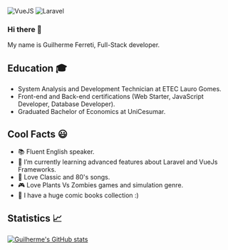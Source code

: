 ![VueJS](https://img.shields.io/badge/Vue.js-35495E?style=for-the-badge&logo=vuedotjs&logoColor=4FC08D)
![Laravel](https://img.shields.io/badge/Laravel-FF2D20?style=for-the-badge&logo=laravel&logoColor=white)

### Hi there 👋

My name is Guilherme Ferreti, Full-Stack developer.

## Education 🎓

* System Analysis and Development Technician at ETEC Lauro Gomes.
* Front-end and Back-end certifications (Web Starter, JavaScript Developer, Database Developer).
* Graduated Bachelor of Economics at UniCesumar.

## Cool Facts 😃

- 📚 Fluent English speaker.
- 🌱 I’m currently learning advanced features about Laravel and VueJs Frameworks.
- 🎵 Love Classic and 80's songs.
- 🎮 Love Plants Vs Zombies games and simulation genre.
- 🧩 I have a huge comic books collection :)

## Statistics 📈

[![Guilherme's GitHub stats](https://github-readme-stats.vercel.app/api?username=Guilherme-Ferreti&show_icons=true&theme=graywhite&hide=issues)](https://github.com/Guilherme-Ferreti)

